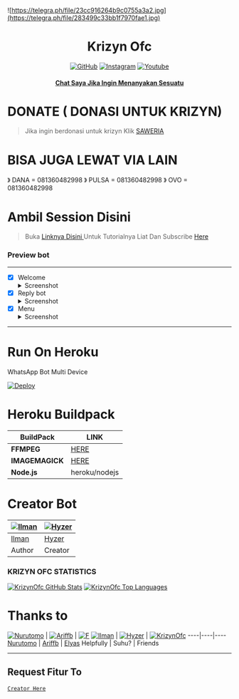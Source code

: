 ![https://telegra.ph/file/23cc916264b9c0755a3a2.jpg](https://telegra.ph/file/283499c33bb1f7970fae1.jpg)


</p>
<h1 align="center">Krizyn Ofc</h1>

>
>
>
</div>
<p align="center">
  <a href="https://github.com/krizynofc"><img title="GitHub" src="https://img.shields.io/badge/Github-frostkri.svg?style=for-the-badge&logo=github" /></a>
  <a href="httts://instagram.com/mhdfakri_"><img title="Instagram " src="https://img.shields.io/badge/Instagram-Hyzerr.svg?style=for-the-badge&logo=instagram" /></a>
  <a href="https://youtube.com/c/hokenbeusz"><img title="Youtube" src="https://img.shields.io/badge/Youtube-Hyzerr.svg?style=for-the-badge&logo=youtube" /></a>
  <h4 align="center">
  <a
  <a href="https://wa.me/62895327934887">Chat Saya Jika Ingin Menanyakan Sesuatu </a>
</h4>
</p>

# DONATE ( DONASI UNTUK KRIZYN)
> Jika ingin berdonasi untuk krizyn
> Klik [ SAWERIA ](https://saweria.co/Kricom) 

# BISA JUGA LEWAT VIA LAIN
》 DANA  = 081360482998
》 PULSA = 081360482998
》 OVO   = 081360482998

# Ambil Session Disini

> Buka [ Linknya Disini ](https://replit.com/@zeeoneofc/Session-Md?lita=1&outputonly=1#.replit) 
> Untuk Tutorialnya Liat Dan Subscribe [ Here ](https://youtu.be/7wfSvv4AHsQ) 

### Preview bot
------------------
- [x] Welcome <details><summary>Screenshot</summary><img src="https://telegra.ph/file/b3b7dff3e285c84442c3c.jpg"></details>
- [x] Reply bot <details><summary>Screenshot</summary><img src="https://telegra.ph/file/98c48528bd962f279ea7e.jpg"></details>
- [x] Menu  <details><summary>Screenshot</summary><img src="https://telegra.ph/file/dc3565c53a09154ef745e.jpg"></details>
------------------

# Run On Heroku

WhatsApp Bot Multi Device

[![Deploy](https://www.herokucdn.com/deploy/button.svg)](https://heroku.com/deploy?template=https://github.com/krizynofc/krizynMD)


# Heroku Buildpack

| BuildPack | LINK |
|--------|--------|
| **FFMPEG** |[HERE](https://github.com/jonathanong/heroku-buildpack-ffmpeg-latest) |
| **IMAGEMAGICK** | [HERE](https://github.com/mcollina/heroku-buildpack-imagemagick.git) |
| **Node.js**     | heroku/nodejs|

# Creator Bot
 [![Ilman](https://github.com/ilmanhdyt.png?size=200)](https://github.com/ilmanhdyt) | [![Hyzer](https://github.com/Hyzerr.png?size=200)](https://github.com/Hyzerr) 
----|----
[Ilman](https://github.com/ilmanhdyt) | [Hyzer](https://github.com/Hyzerr) | [frostkri](https://github.com/frostkri)
 Author | Creator
 
### KRIZYN OFC STATISTICS

[![KrizynOfc GitHub Stats](https://github-readme-stats.vercel.app/api?username=krizynofc&show_icons=true&hide=issues&theme=radical)](https://github-readme-stats.vercel.app)
[![KrizynOfc Top Languages](https://github-readme-stats.vercel.app/api/top-langs?username=KrizynOfc&layout=compact&theme=radical)](https://github-readme-stats.vercel.app)

# Thanks to
 [![Nurutomo](https://github.com/Nurutomo.png?size=200)](https://github.com/Nurutomo) | [![Ariffb](https://github.com/ariffb25.png?size=200)](https://github.com/ariffb25) | [![F](https://github.com/Paquito1923.png?size=200)](https://github.com/Paquito1923)
 [![Ilman](https://github.com/ilmanhdyt.png?size=200)](https://github.com/ilmanhdyt) | [![Hyzer](https://github.com/Hyzerr.png?size=200)](https://github.com/Hyzerr) | [![KrizynOfc](https://github.com/krizynofc.png?size=200)](https://github.com/krizynofc)
----|----|----
[Nurutomo](https://github.com/Nurutomo) | [Ariffb](https://github.com/ariffb25) | [Elyas](https://github.com/Paquito1923)
 Helpfully | Suhu? | Friends

---------

## Request Fitur To
[`Creator Here`](https://wa.me/62895327934887?text=Banh+req+fitur) 
